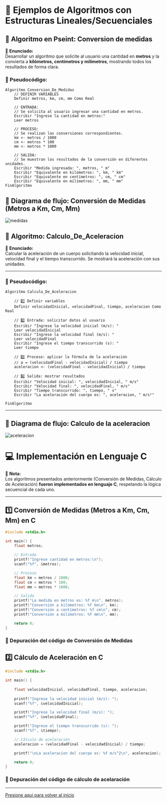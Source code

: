  # 🔹 Ejemplos de Algoritmos con Estructuras Lineales/Secuenciales
## 🔹 Algoritmo en Pseint: Conversion de medidas  

📌 **Enunciado:**   
Desarrollar un algoritmo que solicite al usuario una cantidad en **metros** y la convierta a **kilómetros, centímetros y milímetros**, mostrando todos los resultados de forma clara.


### 🧠 Pseudocódigo:

```pseudocode
Algoritmo Conversion_De_Medidas
    // DEFINIR VARIABLES
    Definir metros, km, cm, mm Como Real

    // ENTRADA:
    // Se solicita al usuario ingresar una cantidad en metros.
    Escribir "Ingrese la cantidad en metros:"
    Leer metros

    // PROCESO:
    // Se realizan las conversiones correspondientes.
    km <- metros / 1000
    cm <- metros * 100
    mm <- metros * 1000

    // SALIDA:
    // Se muestran los resultados de la conversión en diferentes unidades.
    Escribir "Medida ingresada: ", metros, " m"
    Escribir "Equivalente en kilómetros: ", km, " km"
    Escribir "Equivalente en centímetros: ", cm, " cm"
    Escribir "Equivalente en milímetros: ", mm, " mm"
FinAlgoritmo

```


## 🔹 Diagrama de flujo: Conversión de Medidas (Metros a Km, Cm, Mm)
![medidas](https://github.com/user-attachments/assets/a0914a9e-2a6b-4aae-9dae-531f2e0064c6)

## 🔹 Algoritmo: Calculo_De_Aceleracion

📌 **Enunciado:**   
Calcular la aceleración de un cuerpo solicitando la velocidad inicial, velocidad final y el tiempo transcurrido. Se mostrará la aceleración con sus unidades.

---

### 🧠 Pseudocódigo:

```pseudocode
Algoritmo Calculo_De_Aceleracion

    // 1️⃣ Definir variables
    Definir velocidadInicial, velocidadFinal, tiempo, aceleracion Como Real

    // 2️⃣ Entrada: solicitar datos al usuario
    Escribir "Ingrese la velocidad inicial (m/s): "
    Leer velocidadInicial
    Escribir "Ingrese la velocidad final (m/s): "
    Leer velocidadFinal
    Escribir "Ingrese el tiempo transcurrido (s): "
    Leer tiempo

    // 3️⃣ Proceso: aplicar la fórmula de la aceleración
    // a = (velocidadFinal - velocidadInicial) / tiempo
    aceleracion <- (velocidadFinal - velocidadInicial) / tiempo

    // 4️⃣ Salida: mostrar resultados
    Escribir "Velocidad inicial: ", velocidadInicial, " m/s"
    Escribir "Velocidad final: ", velocidadFinal, " m/s"
    Escribir "Tiempo transcurrido: ", tiempo, " s"
    Escribir "La aceleración del cuerpo es: ", aceleracion, " m/s²"

FinAlgoritmo
```
-------


## 🔹 Diagrama de flujo: Calculo de la aceleracion

![aceleracion](https://github.com/user-attachments/assets/3ecaea6d-0383-4cba-af5b-ebc7b6653e51)




# 💻 Implementación en Lenguaje C

📌 **Nota:**  
Los algoritmos presentados anteriormente (Conversión de Medidas, Cálculo de Aceleración) **fueron implementados en lenguaje C**, respetando la lógica secuencial de cada uno.

---

## 1️⃣ Conversión de Medidas (Metros a Km, Cm, Mm) en C

```c
#include <stdio.h>

int main() {
    float metros;
    
    // Entrada
    printf("Ingrese cantidad en metros:\n");
    scanf("%f", &metros); 

    // Proceso
    float km = metros / 1000;
    float cm = metros * 100;
    float mm = metros * 1000;

    // Salida
    printf("La medida en metros es: %f m\n", metros);
    printf("Conversión a kilómetros: %f km\n", km);
    printf("Conversión a centímetros: %f cm\n", cm);
    printf("Conversión a milímetros: %f mm\n", mm);

    return 0;
}
```
### 🐞 Depuración del código de Conversión de Medidas



## 2️⃣ Cálculo de Aceleración en C

```c
#include <stdio.h>

int main() {
    
    float velocidadInicial, velocidadFinal, tiempo, aceleracion;
 
    printf("Ingrese la velocidad inicial (m/s): ");
    scanf("%f", &velocidadInicial);

    printf("Ingrese la velocidad final (m/s): ");
    scanf("%f", &velocidadFinal);

    printf("Ingrese el tiempo transcurrido (s): ");
    scanf("%f", &tiempo);

    // Cálculo de aceleración
    aceleracion = (velocidadFinal - velocidadInicial) / tiempo;

    printf("\nLa aceleracion del cuerpo es: %f m/s^2\n", aceleracion);

    return 0;
}

```
### 🐞 Depuración del código de cálculo de acelaración
-----
[Presione aqui para volver al inicio](inicio.md)

